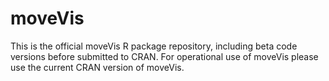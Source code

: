 # moveVis
This is the official moveVis R package repository, including beta code versions before submitted to CRAN. For operational use of moveVis please use the current CRAN version of moveVis.
